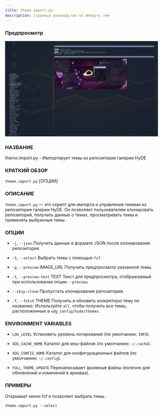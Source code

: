 ```yaml
---
title: theme.import.py
description: страница руководства по импорту тем
---
```


### Предпросмотр

![preview theme import](../../../../assets/man-pages/theme.import/image.png)

### НАЗВАНИЕ

theme.import.py - Импортирует темы из репозитория галереи HyDE

### КРАТКИЙ ОБЗОР

`theme.import.py` [ОПЦИИ]

### ОПИСАНИЕ

`theme.import.py` — это скрипт для импорта и управления темами из репозитория галереи HyDE. Он позволяет пользователям клонировать репозиторий, получать данные о темах, просматривать темы и применять выбранные темы.

### ОПЦИИ

- `-j`, `--json`
  Получить данные в формате JSON после клонирования репозитория.

- `-S`, `--select`
  Выбрать темы с помощью `fzf`.


- `-p`, `--preview` IMAGE_URL
  Получить предпросмотр указанной темы.

- `-t`, `--preview-text` TEXT
  Текст для предпросмотра, отображаемый при использовании опции `--preview`.

- `--skip-clone`
  Пропустить клонирование репозитория.

- `-f`, `--fetch` THEME
  Получить и обновить конкретную тему по названию. Используйте `all`, чтобы получить все темы, расположенные в `xdg_config/hyde/themes`.

### ENVIRONMENT VARIABLES

- `LOG_LEVEL`
  Установить уровень логирования (по умолчанию: `INFO`).

- `XDG_CACHE_HOME`
  Каталог для кеш-файлов (по умолчанию: `~/.cache`).

- `XDG_CONFIG_HOME`
  Каталог для конфигурационных файлов (по умолчанию: `~/.config`).

- `FULL_THEME_UPDATE`
  Перезаписывает архивные файлы (полезно для обновлений и изменений в архивах).

### ПРИМЕРЫ

Открывает меню fzf и позволяет выбрать темы.

```shell
theme.import.py --select
```
